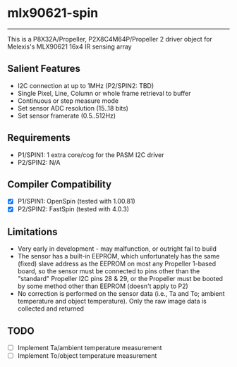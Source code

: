 # mlx90621-spin
---------------

This is a P8X32A/Propeller, P2X8C4M64P/Propeller 2 driver object for Melexis's MLX90621 16x4 IR sensing array

## Salient Features

* I2C connection at up to 1MHz (P2/SPIN2: TBD)
* Single Pixel, Line, Column or whole frame retrieval to buffer
* Continuous or step measure mode
* Set sensor ADC resolution (15..18 bits)
* Set sensor framerate (0.5..512Hz)

## Requirements

* P1/SPIN1: 1 extra core/cog for the PASM I2C driver
* P2/SPIN2: N/A

## Compiler Compatibility

- [x] P1/SPIN1: OpenSpin (tested with 1.00.81)
- [x] P2/SPIN2: FastSpin (tested with 4.0.3)

## Limitations

* Very early in development - may malfunction, or outright fail to build
* The sensor has a built-in EEPROM, which unfortunately has the same (fixed) slave address as the EEPROM on most any Propeller 1-based board, so the sensor must be connected to pins other than the "standard" Propeller I2C pins 28 & 29, or the Propeller must be booted by some method other than EEPROM (doesn't apply to P2)
* No correction is performed on the sensor data (i.e., Ta and To; ambient temperature and object temperature). Only the raw image data is collected and returned

## TODO

- [ ] Implement Ta/ambient temperature measurement
- [ ] Implement To/object temperature measurement
